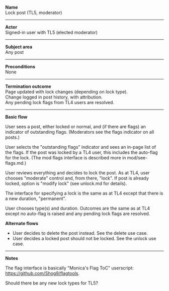 **Name**  
Lock post (TL5, moderator)

----

**Actor**  
Signed-in user with TL5 (elected moderator)

----

**Subject area**  
Any post

----

**Preconditions**  
None

----

**Termination outcome**  
Page updated with lock changes (depending on lock type).  
Change logged in post history, with attribution.  
Any pending lock flags from TL4 users are resolved.  


----

**Basic flow**

User sees a post, either locked or normal, and (if there are flags) an indicator of outstanding flags.  (Moderators see the flags indicator on all posts.)

User selects the "outstanding flags" indicator and sees an in-page list of the flags.  If the post was locked by a TL4 user, this includes the auto-flag for the lock.  (The mod flags interface is described more in mod/see-flags.md.)

User reviews everything and decides to lock the post.  As at TL4, user chooses "moderate" control and, from there, "lock". If post is already locked, option is "modify lock" (see unlock.md for details).

The interface for specifying a lock is the same as at TL4 except that there is a new duration, "permanent".

User chooses type(s) and duration.  Outcomes are the same as at TL4 except no auto-flag is raised and any pending lock flags are resolved.


**Alternate flows**  

- User decides to delete the post instead.  See the delete use case.
- User decides a locked post should not be locked.  See the unlock use case.


----

**Notes**  

The flag interface is basically "Monica's Flag ToC" userscript: https://github.com/Shog9/flagtools.

Should there be any new lock types for TL5? 




